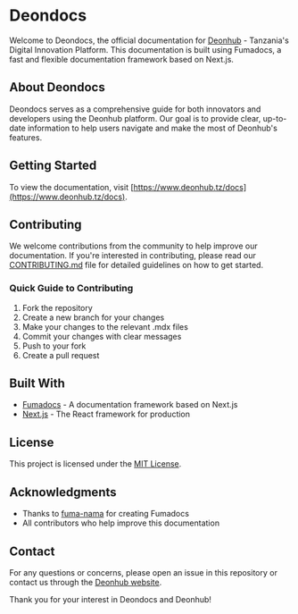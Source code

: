 # Deondocs

Welcome to Deondocs, the official documentation for [Deonhub](https://www.deonhub.tz) - Tanzania's Digital Innovation Platform. This documentation is built using Fumadocs, a fast and flexible documentation framework based on Next.js.

## About Deondocs

Deondocs serves as a comprehensive guide for both innovators and developers using the Deonhub platform. Our goal is to provide clear, up-to-date information to help users navigate and make the most of Deonhub's features.

## Getting Started

To view the documentation, visit [https://www.deonhub.tz/docs](https://www.deonhub.tz/docs).

## Contributing

We welcome contributions from the community to help improve our documentation. If you're interested in contributing, please read our [CONTRIBUTING.md](CONTRIBUTING.md) file for detailed guidelines on how to get started.

### Quick Guide to Contributing

1. Fork the repository
2. Create a new branch for your changes
3. Make your changes to the relevant .mdx files
4. Commit your changes with clear messages
5. Push to your fork
6. Create a pull request

## Built With

- [Fumadocs](https://github.com/fuma-nama/fumadocs) - A documentation framework based on Next.js
- [Next.js](https://nextjs.org/) - The React framework for production

## License

This project is licensed under the [MIT License](LICENSE).

## Acknowledgments

- Thanks to [fuma-nama](https://github.com/fuma-nama) for creating Fumadocs
- All contributors who help improve this documentation

## Contact

For any questions or concerns, please open an issue in this repository or contact us through the [Deonhub website](https://www.deonhub.tz).

Thank you for your interest in Deondocs and Deonhub!

